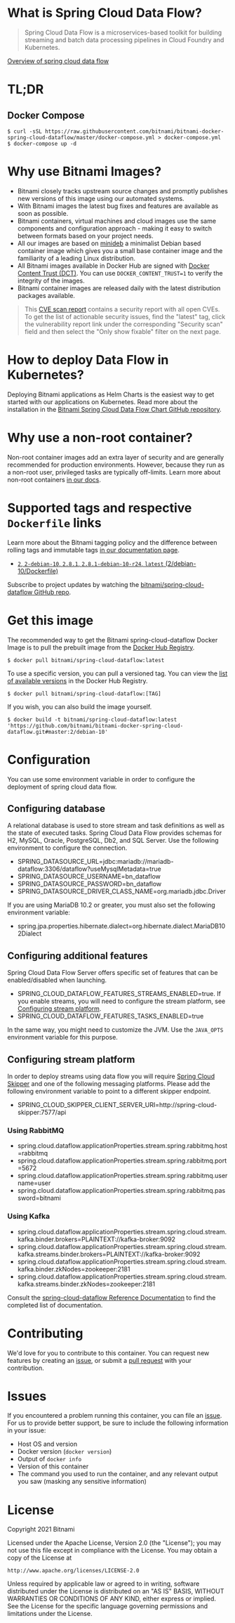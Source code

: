 
# What is Spring Cloud Data Flow?

> Spring Cloud Data Flow is a microservices-based toolkit for building streaming and batch data processing pipelines in Cloud Foundry and Kubernetes.

[Overview of spring cloud data flow](https://docs.spring.io/spring-cloud-dataflow/docs/current/reference/htmlsingle/#getting-started)

# TL;DR

## Docker Compose

```console
$ curl -sSL https://raw.githubusercontent.com/bitnami/bitnami-docker-spring-cloud-dataflow/master/docker-compose.yml > docker-compose.yml
$ docker-compose up -d
```

# Why use Bitnami Images?

* Bitnami closely tracks upstream source changes and promptly publishes new versions of this image using our automated systems.
* With Bitnami images the latest bug fixes and features are available as soon as possible.
* Bitnami containers, virtual machines and cloud images use the same components and configuration approach - making it easy to switch between formats based on your project needs.
* All our images are based on [minideb](https://github.com/bitnami/minideb) a minimalist Debian based container image which gives you a small base container image and the familiarity of a leading Linux distribution.
* All Bitnami images available in Docker Hub are signed with [Docker Content Trust (DCT)](https://docs.docker.com/engine/security/trust/content_trust/). You can use `DOCKER_CONTENT_TRUST=1` to verify the integrity of the images.
* Bitnami container images are released daily with the latest distribution packages available.


> This [CVE scan report](https://quay.io/repository/bitnami/spring-cloud-dataflow?tab=tags) contains a security report with all open CVEs. To get the list of actionable security issues, find the "latest" tag, click the vulnerability report link under the corresponding "Security scan" field and then select the "Only show fixable" filter on the next page.

# How to deploy Data Flow in Kubernetes?

Deploying Bitnami applications as Helm Charts is the easiest way to get started with our applications on Kubernetes. Read more about the installation in the [Bitnami Spring Cloud Data Flow Chart GitHub repository](https://github.com/bitnami/charts/tree/master/bitnami/spring-cloud-dataflow).

# Why use a non-root container?

Non-root container images add an extra layer of security and are generally recommended for production environments. However, because they run as a non-root user, privileged tasks are typically off-limits. Learn more about non-root containers [in our docs](https://docs.bitnami.com/tutorials/work-with-non-root-containers/).

# Supported tags and respective `Dockerfile` links

Learn more about the Bitnami tagging policy and the difference between rolling tags and immutable tags [in our documentation page](https://docs.bitnami.com/tutorials/understand-rolling-tags-containers/).


* [`2`, `2-debian-10`, `2.8.1`, `2.8.1-debian-10-r24`, `latest` (2/debian-10/Dockerfile)](https://github.com/bitnami/bitnami-docker-spring-cloud-dataflow/blob/2.8.1-debian-10-r24/2/debian-10/Dockerfile)

Subscribe to project updates by watching the [bitnami/spring-cloud-dataflow GitHub repo](https://github.com/bitnami/bitnami-docker-spring-cloud-dataflow).

# Get this image

The recommended way to get the Bitnami spring-cloud-dataflow Docker Image is to pull the prebuilt image from the [Docker Hub Registry](https://hub.docker.com/r/bitnami/spring-cloud-dataflow).

```console
$ docker pull bitnami/spring-cloud-dataflow:latest
```

To use a specific version, you can pull a versioned tag. You can view the [list of available versions](https://hub.docker.com/r/bitnami/spring-cloud-dataflow/tags/) in the Docker Hub Registry.

```console
$ docker pull bitnami/spring-cloud-dataflow:[TAG]
```

If you wish, you can also build the image yourself.

```console
$ docker build -t bitnami/spring-cloud-dataflow:latest 'https://github.com/bitnami/bitnami-docker-spring-cloud-dataflow.git#master:2/debian-10'
```

# Configuration

You can use some environment variable in order to configure the deployment of spring cloud data flow.

## Configuring database

A relational database is used to store stream and task definitions as well as the state of executed tasks. Spring Cloud Data Flow provides schemas for H2, MySQL, Oracle, PostgreSQL, Db2, and SQL Server. Use the following environment to configure the connection.

- SPRING_DATASOURCE_URL=jdbc:mariadb://mariadb-dataflow:3306/dataflow?useMysqlMetadata=true
- SPRING_DATASOURCE_USERNAME=bn_dataflow
- SPRING_DATASOURCE_PASSWORD=bn_dataflow
- SPRING_DATASOURCE_DRIVER_CLASS_NAME=org.mariadb.jdbc.Driver

If you are using MariaDB 10.2 or greater, you must also set the following environment variable:

- spring.jpa.properties.hibernate.dialect=org.hibernate.dialect.MariaDB102Dialect

## Configuring additional features

Spring Cloud Data Flow Server offers specific set of features that can be enabled/disabled when launching.

- SPRING_CLOUD_DATAFLOW_FEATURES_STREAMS_ENABLED=true. If you enable streams, you will need to configure the stream platform, see [Configuring stream platform](#configuringstreamplatform).
- SPRING_CLOUD_DATAFLOW_FEATURES_TASKS_ENABLED=true

In the same way, you might need to customize the JVM. Use the `JAVA_OPTS` environment variable for this purpose.

## Configuring stream platform

In order to deploy streams using data flow you will require [Spring Cloud Skipper](https://github.com/bitnami/bitnami-docker-spring-cloud-skipper) and one of the following messaging platforms. Please add the following environment variable to point to a different skipper endpoint.

- SPRING_CLOUD_SKIPPER_CLIENT_SERVER_URI=http://spring-cloud-skipper:7577/api

### Using RabbitMQ

- spring.cloud.dataflow.applicationProperties.stream.spring.rabbitmq.host=rabbitmq
- spring.cloud.dataflow.applicationProperties.stream.spring.rabbitmq.port=5672
- spring.cloud.dataflow.applicationProperties.stream.spring.rabbitmq.username=user
- spring.cloud.dataflow.applicationProperties.stream.spring.rabbitmq.password=bitnami

### Using Kafka

- spring.cloud.dataflow.applicationProperties.stream.spring.cloud.stream.kafka.binder.brokers=PLAINTEXT://kafka-broker:9092
- spring.cloud.dataflow.applicationProperties.stream.spring.cloud.stream.kafka.streams.binder.brokers=PLAINTEXT://kafka-broker:9092
- spring.cloud.dataflow.applicationProperties.stream.spring.cloud.stream.kafka.binder.zkNodes=zookeeper:2181
- spring.cloud.dataflow.applicationProperties.stream.spring.cloud.stream.kafka.streams.binder.zkNodes=zookeeper:2181

Consult the [spring-cloud-dataflow Reference Documentation](https://docs.spring.io/spring-cloud-dataflow/docs/current/reference/htmlsingle/#configuration-local) to find the completed list of documentation.

# Contributing

We'd love for you to contribute to this container. You can request new features by creating an [issue](https://github.com/bitnami/bitnami-docker-spring-cloud-dataflow/issues), or submit a [pull request](https://github.com/bitnami/bitnami-docker-spring-cloud-dataflow/pulls) with your contribution.

# Issues

If you encountered a problem running this container, you can file an [issue](https://github.com/bitnami/bitnami-docker-spring-cloud-dataflow/issues/new). For us to provide better support, be sure to include the following information in your issue:

- Host OS and version
- Docker version (`docker version`)
- Output of `docker info`
- Version of this container
- The command you used to run the container, and any relevant output you saw (masking any sensitive information)

# License

Copyright 2021 Bitnami

Licensed under the Apache License, Version 2.0 (the "License");
you may not use this file except in compliance with the License.
You may obtain a copy of the License at

    http://www.apache.org/licenses/LICENSE-2.0

Unless required by applicable law or agreed to in writing, software
distributed under the License is distributed on an "AS IS" BASIS,
WITHOUT WARRANTIES OR CONDITIONS OF ANY KIND, either express or implied.
See the License for the specific language governing permissions and
limitations under the License.
